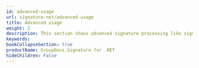 ```yaml
---
id: advanced-usage
url: signature-net/advanced-usage
title: Advanced usage
weight: 2
description: This section shows advanced signature processing like signing, verifying, searching, updating and deletion of electronic signatures with GroupDocs.Signature API.
keywords: 
bookCollapseSection: true
productName: GroupDocs.Signature for .NET
hideChildren: False
---
```

